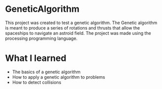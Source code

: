 # GeneticAlgorithm
This project was created to test a genetic algorithm. The Genetic algorithm is meant to produce a series of rotations and thrusts that allow the spaceships to navigate an astroid field. The project was made using the processing programming language.

# What I learned
* The basics of a genetic algorithm
* How to apply a genetic algorithm to problems
* How to detect collisions
